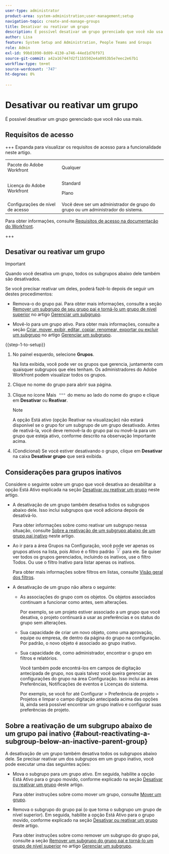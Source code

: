 ```yaml
---
user-type: administrator
product-area: system-administration;user-management;setup
navigation-topic: create-and-manage-groups
title: Desativar ou reativar um grupo
description: É possível desativar um grupo gerenciado que você não usa mais.
author: Lisa
feature: System Setup and Administration, People Teams and Groups
role: Admin
exl-id: 99b81090-8d09-4130-a746-44ed1d76f971
source-git-commit: a42a167447d2f11b5502e4a0953b5e7eec2e67b1
workflow-type: tm+mt
source-wordcount: '747'
ht-degree: 0%

---
```


# Desativar ou reativar um grupo

É possível desativar um grupo gerenciado que você não usa mais.

## Requisitos de acesso

+++ Expanda para visualizar os requisitos de acesso para a funcionalidade neste artigo.

<table style="table-layout:auto"> 
 <col> 
 <col> 
 <tbody> 
  <tr> 
   <td>Pacote do Adobe Workfront</td> 
   <td><p>Qualquer</p></td> 
  </tr> 
  <tr> 
   <td>Licença do Adobe Workfront</td> 
   <td><p>Standard</p>
       <p>Plano</p></td>
  </tr>
  <tr> 
   <td>Configurações de nível de acesso</td> 
   <td>Você deve ser um administrador de grupo do grupo ou um administrador do sistema.</td>
  </tr>
 </tbody> 
</table>

Para obter informações, consulte [Requisitos de acesso na documentação do Workfront](/help/quicksilver/administration-and-setup/add-users/access-levels-and-object-permissions/access-level-requirements-in-documentation.md).

+++

## Desativar ou reativar um grupo

>[!IMPORTANT]
>
>Quando você desativa um grupo, todos os subgrupos abaixo dele também são desativados.
>
>Se você precisar reativar um deles, poderá fazê-lo depois de seguir um destes procedimentos:
>
>* Remova-o do grupo pai. Para obter mais informações, consulte a seção [Remover um subgrupo de seu grupo pai e torná-lo um grupo de nível superior](../../../administration-and-setup/manage-groups/create-and-manage-subgroups/manage-subgroups.md#make) no artigo [Gerenciar um subgrupo](../../../administration-and-setup/manage-groups/create-and-manage-subgroups/manage-subgroups.md).
>
>* Movê-lo para um grupo ativo. Para obter mais informações, consulte a seção [Criar, mover, exibir, editar, copiar, renomear, exportar ou excluir um subgrupo](../../../administration-and-setup/manage-groups/create-and-manage-subgroups/manage-subgroups.md#create) no artigo [Gerenciar um subgrupo](../../../administration-and-setup/manage-groups/create-and-manage-subgroups/manage-subgroups.md).

{{step-1-to-setup}}

1. No painel esquerdo, selecione **Grupos**.

   Na lista exibida, você pode ver os grupos que gerencia, juntamente com quaisquer subgrupos que eles tenham. Os administradores do Adobe Workfront podem visualizar todos os grupos.

1. Clique no nome do grupo para abrir sua página.

1. Clique no ícone Mais ![Mais](assets/more-icon.png) do menu ao lado do nome do grupo e clique em **Desativar** ou **Reativar**.

   >[!NOTE]
   >
   >A opção Está ativo (opção Reativar na visualização) não estará disponível se o grupo for um subgrupo de um grupo desativado. Antes de reativá-la, você deve removê-la do grupo pai ou movê-la para um grupo que esteja ativo, conforme descrito na observação Importante acima.

1. (Condicional) Se você estiver desativando o grupo, clique em **Desativar** na caixa **Desativar grupo** que será exibida.

## Considerações para grupos inativos

Considere o seguinte sobre um grupo que você desativa ao desabilitar a opção Está Ativo explicada na seção [Desativar ou reativar um grupo](#View) neste artigo.

* A desativação de um grupo também desativa todos os subgrupos abaixo dele. Isso inclui subgrupos que você adiciona depois de desativá-lo.

  Para obter informações sobre como reativar um subgrupo nessa situação, consulte [Sobre a reativação de um subgrupo abaixo de um grupo pai inativo](#about-reactivating-a-subgroup-below-an-inactive-parent-group) neste artigo.

* Ao ir para a área Grupos na Configuração, você pode ver apenas os grupos ativos na lista, pois Ativo é o filtro padrão ![Ícone de filtro](assets/filter-nwepng.png) para ele. Se quiser ver todos os grupos gerenciados, incluindo os inativos, use o filtro Todos. Ou use o filtro Inativo para listar apenas os inativos.

  Para obter mais informações sobre filtros em listas, consulte [Visão geral dos filtros](../../../reports-and-dashboards/reports/reporting-elements/filters-overview.md).

* A desativação de um grupo não altera o seguinte:

   * As associações do grupo com os objetos. Os objetos associados continuam a funcionar como antes, sem alterações.

     Por exemplo, se um projeto estiver associado a um grupo que você desativa, o projeto continuará a usar as preferências e os status do grupo sem alterações.

   * Sua capacidade de criar um novo objeto, como uma aprovação, equipe ou empresa, de dentro da página do grupo na configuração. Por padrão, o novo objeto é associado ao grupo inativo.
   * Sua capacidade de, como administrador, encontrar o grupo em filtros e relatórios.

     Você também pode encontrá-los em campos de digitação antecipada de grupo, nos quais talvez você queira gerenciar as configurações do grupo na área Configuração. Isso inclui as áreas Preferências, Notificações de eventos e Licenças do sistema.

     Por exemplo, se você for até Configurar > Preferência de projeto > Projetos e limpar o campo digitação antecipada acima das opções lá, ainda será possível encontrar um grupo inativo e configurar suas preferências de projeto.

## Sobre a reativação de um subgrupo abaixo de um grupo pai inativo {#about-reactivating-a-subgroup-below-an-inactive-parent-group}

A desativação de um grupo também desativa todos os subgrupos abaixo dele. Se precisar reativar um dos subgrupos em um grupo inativo, você pode executar uma das seguintes ações:

* Mova o subgrupo para um grupo ativo. Em seguida, habilite a opção Está Ativo para o grupo movido, conforme explicado na seção [Desativar ou reativar um grupo](#View) deste artigo.

  Para obter instruções sobre como mover um grupo, consulte [Mover um grupo](../../../administration-and-setup/manage-groups/create-and-manage-groups/move-a-group.md).

* Remova o subgrupo do grupo pai (o que torna o subgrupo um grupo de nível superior). Em seguida, habilite a opção Está Ativo para o grupo movido, conforme explicado na seção [Desativar ou reativar um grupo](#View) deste artigo.

  Para obter instruções sobre como remover um subgrupo do grupo pai, consulte a seção [Remover um subgrupo do grupo pai e torná-lo um grupo de nível superior](../../../administration-and-setup/manage-groups/create-and-manage-subgroups/manage-subgroups.md#make) no artigo [Gerenciar um subgrupo](../../../administration-and-setup/manage-groups/create-and-manage-subgroups/manage-subgroups.md).
